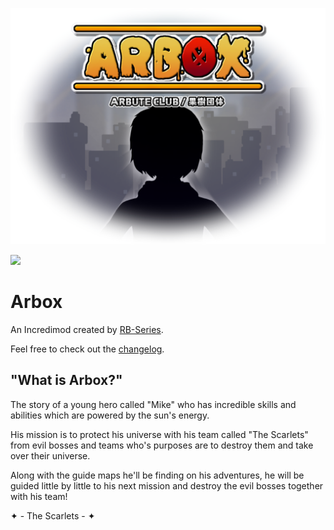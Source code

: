 ![](https://github.com/Joalor64GH/Arbox-WebVersion/blob/desktop/arboxGradient.png?raw=true)

[![](https://github.com/Joalor64GH/Arbox-WebVersion/blob/desktop/downloadButton.png?raw=true)](https://www.mediafire.com/file/8n60sw5e2ntplw9/Arbox+-+Episode+4+(+Full+).apk/file)

# Arbox
An Incredimod created by [RB-Series](https://www.youtube.com/channel/UCC3ezszbfRDrUo5vlf7u9yQ).

Feel free to check out the [changelog](https://github.com/Joalor64GH/Arbox-WebVersion/blob/desktop/CHANGELOG.md).

## "What is Arbox?"
The story of a young hero called "Mike" who has incredible skills and abilities which are powered by the sun's energy.

His mission is to protect his universe with his team called "The Scarlets" from evil bosses and teams who's purposes are to destroy them and take over their universe.

Along with the guide maps he'll be finding on his adventures, he will be guided little by little to his next mission and destroy the evil bosses together with his team!

✦  - The Scarlets -  ✦
